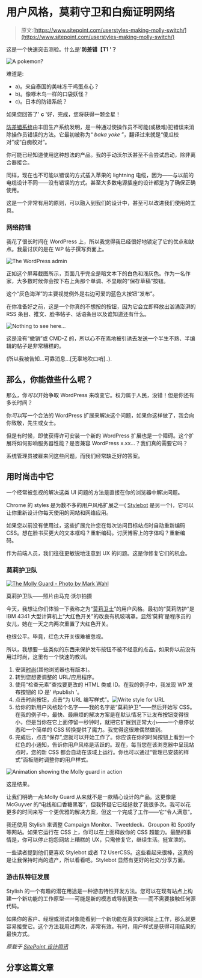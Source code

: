 # 用户风格，莫莉守卫和白痴证明网络

> 原文:[https://www.sitepoint.com/userstyles-making-molly-switch/](https://www.sitepoint.com/userstyles-making-molly-switch/)

这是一个快速突击测验。什么是'**防差错【T1 '？**

![A pokemon?](../Images/ff27d053188138eaa5170280b9d940a4.png)

难道是:

*   a)。来自泰国的美味冻干鸡蛋点心？
*   b)。像啄木鸟一样的口袋妖怪？
*   c)。日本的防错系统？

如果您回答了' **c** '好，完成，您将获得一颗金星！

[防差错系统](https://en.wikipedia.org/wiki/Poka-yoke)由丰田生产系统发明，是一种通过使操作员不可能(或极难)犯错误来消除操作员错误的方法。它最初被称为“ *baka yoke* ”，翻译过来就是“傻瓜校对”或“白痴校对”。

你可能已经知道使用这种想法的产品。我的手动沃尔沃甚至不会尝试启动，除非离合器接合。

同样，现在也不可能以错误的方式插入苹果的 lightning 电缆，因为——与以前的电缆设计不同——没有错误的方式。甚至大多数电源插座的设计都是为了确保正确使用。

这是一个非常有用的原则，可以融入到我们的设计中，甚至可以改进我们使用的工具。

### 网络防错

我花了很长时间在 WordPress 上，所以我觉得我已经很好地锁定了它的优点和缺点。我最讨厌的是在 WP 帖子撰写页面上。

![The WordPress admin](../Images/5a303145dfb8d5aea184a497716ad8be.png)

正如这个屏幕截图所示，页面几乎完全是暗文本下的白色和浅灰色。作为一名作家，大多数时候你会按下右上角那个单调、不显眼的“保存草稿”按钮。

这个“灰色海洋”的主要视觉例外是右边可爱的蓝色大按钮“发布”。

在你准备好之前，这是一个你真的不想按的按钮，因为它会立即释放出汹涌澎湃的 RSS 条目、推文、脸书帖子、话语条目以及谁知道还有什么。

![Nothing to see here...](../Images/32c8e5cfa1459434bbbb712ceca8d947.png)

这是没有“撤销”或 CMD-Z 的，所以心不在焉地被引诱去发送一个半生不熟、半编辑的帖子是非常糟糕的。

(所以我被告知…可靠消息…[无辜地吹口哨]..).

## 那么，你能做些什么呢？

那么，你*可以*开始争取 WordPress 来改变它。权力属于人民，没错！但是你还有多长时间？

你*可以*写一个合法的 WordPress 扩展来解决这个问题，如果你这样做了，我会向你致敬，先生或女士。

但是有时候，即使获得许可安装一个新的 WordPress 扩展也是一个障碍。这个扩展将如何影响服务器性能？是否兼容 WordPress x.xx…？我们真的需要它吗？

系统管理员被雇来问这些问题，而我们经常缺乏好的答案。

## 用时尚击中它

一个经常被忽视的解决这类 UI 问题的方法是直接在你的浏览器中解决问题。

Chrome 的 styles 是为数不多的用户风格扩展之一( [Stylebot](https://stylebot.me/ "Stylebot") 是另一个)，它可以让你重新设计你每天使用的网站和网络应用。

如果您以前没有使用过，这些扩展允许您在每次访问目标站点时自动重新编码 CSS。想在脸书买更大的文本框吗？重新编码。讨厌博客上的字体吗？重新编码。

作为前端人员，我们往往更敏锐地注意到 UX 的问题。这是你修复它们的机会。

### 莫莉护卫队

[![The Molly Guard - Photo by Mark Wahl](../Images/1437ae9c801fd93916263c51feb8df40.png)](https://www.flickr.com/photos/90557979@N00/9330403849)

莫莉护卫队——照片由马克·沃尔拍摄

今天，我想让你们体验一下我称之为“[莫莉卫士](https://en.wiktionary.org/wiki/molly-guard)”的用户风格。最初的“莫莉防护”是 IBM 4341 大型计算机上“大红色开关”的改良有机玻璃罩。显然‘莫莉’是程序员的女儿，她在一天之内两次重置了大红色开关。

也很公平。毕竟，红色大开关很难被忽视。

所以，我想要一些类似的东西来保护发布按钮不被不经意的点击。如果你以前没有用过时尚，这里有一个快速的教训。

1.  安装[时尚](https://chrome.google.com/webstore/detail/stylish/fjnbnpbmkenffdnngjfgmeleoegfcffe?hl=en)(其他浏览器也有版本)。
2.  转到您想要调整的 URL/应用程序。
3.  使用“检查元素”查找要更改的 HTML 类或 ID。在我的例子中，我发现 WP 发布按钮的 ID 是' #publish '。
4.  点击时尚按钮，点击“为 URL 编写样式”。![Write style for URL](../Images/ad823fbaba594cb8297f20b6f57555f0.png)
5.  给你的新用户风格起个名字——我的名字是“莫莉护卫”——然后开始写 CSS。在我的例子中，最快、最麻烦的解决方案是在默认情况下让发布按钮变得很小，但是当你在它上面停留一秒钟时，就把它扩展到正常大小——一个悬停状态和一个简单的 CSS 转换提供了魔力。我觉得这很难偶然做到。
6.  完成后，点击“保存”,您就可以开始工作了。你应该在你的时尚按钮上看到一个红色的小通知，告诉你用户风格是活跃的。现在，每当您在该浏览器中呈现站点时，您的新 CSS 都会自动在该域上运行。你也可以通过“管理已安装的样式”面板随时调整你的用户样式。

![Animation showing the Molly guard in action](../Images/fd7aa4256c9bde3c1ed4120c80172dd7.png)

这是结果。

让我们明确一点:Molly Guard 从来就不是一款精心设计的产品。这更像是 McGuyver 的“电线和口香糖黑客”，但我怀疑它已经拯救了我很多次。我可以花更多的时间来写一个更优雅的解决方案，但这一个完成了工作——它“令人满意”。

我还使用 Stylish 来调整 Campaign Monitor、Tweetdeck、Groupon 和 Spotify 等网站。如果它运行在 CSS 上，你可以在上面释放你的 CSS 超能力。最酷的事情是，你可以停止抱怨网站上糟糕的 UX，只需修复它，继续生活。挺宣泄的。

一些读者提到他们更喜欢 Stylebot 或者 T2 UserCSS。这些看起来很棒，这真的是让我保持时尚的遗产，所以看看吧。Stylebot 显然有更好的社交/分享方面。

### 游击队特征发展

Stylish 的一个有趣的潜在用途是一种游击特性开发方法。您可以在现有站点上构建一个新功能的工作原型——可能是新的模态或导航更改——而不需要接触任何源代码。

如果你的客户、经理或测试对象能看到一个新功能在真实的网站上工作，那么就更容易接受它。这个方法我用过两次，非常有效。有时，用户样式是获得可用结果的最快方式。

*原载于 [SitePoint 设计简讯](https://www.sitepoint.com/newsletter/ "Subscribe to SitePoint")*

## 分享这篇文章